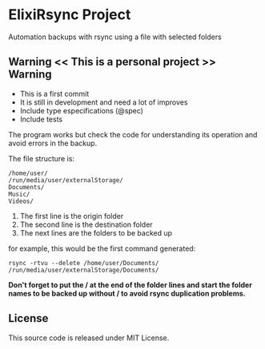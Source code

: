 # ElixiRsync Project

Automation backups with rsync using a file with selected folders

## Warning << This is a personal project >> Warning

+ This is a first commit
+ It is still in development and need a lot of improves
+ Include type especifications (@spec)
+ Include tests

The program works but check the code for understanding its operation
and avoid errors in the backup.

The file structure is:

```
/home/user/
/run/media/user/externalStorage/
Documents/
Music/
Videos/
```

1. The first line is the origin folder
2. The second line is the destination folder
3. The next lines are the folders to be backed up

for example, this would be the first command generated:
```
rsync -rtvu --delete /home/user/Documents/ /run/media/user/externalStorage/Documents/
```

__Don't forget to put the / at the end of the folder lines and start the folder 
names to be backed up without / to avoid rsync duplication problems.__

## License

This source code is released under MIT License.
